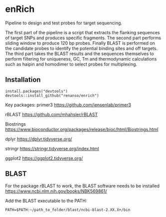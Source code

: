 # enRich
Pipeline to design and test probes for target sequencing.

The first part of the pipeline is a script that extracts the flanking sequences of target SNPs and produces specific fragments. The second part performs sliding window to produce 120 bp probes. Finally BLAST is performed on the candidate probes to identify the potential binding sites and off targets. The third part takes the BLAST results and the sequences themselves to perform filtering for uniqueness, GC, Tm and thermodynamic calculations such as haipin and homodimer to select probes for multiplexing.

## Installation

```
install.packages("devtools")
devtools::install_github("renanso/enrich")
```
Key packages:
primer3
https://github.com/jensenlab/primer3

rBLAST
https://github.com/mhahsler/rBLAST

Biostrings
https://www.bioconductor.org/packages/release/bioc/html/Biostrings.html

dplyr
https://dplyr.tidyverse.org/

stringr
https://stringr.tidyverse.org/index.html

ggplot2
https://ggplot2.tidyverse.org/

## BLAST

For the package rBLAST to work, the BLAST software needs to be installed https://www.ncbi.nlm.nih.gov/books/NBK569861/

Add the BLAST executable to the PATH:
```
PATH=$PATH:~/path_to_folder/blast/ncbi-blast-2.XX.X+/bin
```
